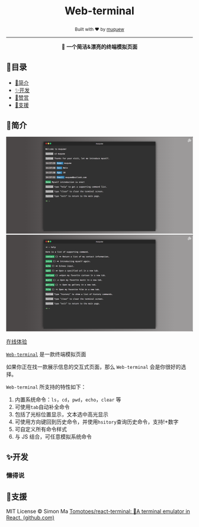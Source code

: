 <div align="center">
	<h1>Web-terminal</h1>
	<sub>Built with ❤︎ by <a href="http://www.muquew.com">muquew</a>
</div>
<hr/>
<p align="center">🚀 <strong>一个简洁&漂亮的终端模拟页面</strong></p>


## 👀目录

- [🎉简介](https://github.com/muquew/web-terminal/blob/master/README.zh_CN.md#简介)
- [✨开发](https://github.com/muquew/web-terminal/blob/master/README.zh_CN.md#开发)
- [💚赞赏](https://github.com/muquew/web-terminal/blob/master/README.zh_CN.md#赞赏)
- [📃支援](https://github.com/muquew/web-terminal/blob/master/README.zh_CN.md#支援)




## 🎉简介

![terminal-intro](./docs/terminal.png)![terminal-intro](./docs/help.png)

[在线体验](http://www.muquew.com/about)

[`Web-terminal`](http://www.muquew.com/about) 是一款终端模拟页面

如果你正在找一款展示信息的交互式页面，那么 `Web-terminal` 会是你很好的选择。

`Web-terminal` 所支持的特性如下：

1. 内置系统命令：`ls`，`cd`，`pwd`，`echo`，`clear` 等
2. 可使用`tab`自动补全命令
3. 包括了光标位置显示，文本选中高光显示
4. 可使用方向键回到历史命令，并使用`hsitory`查询历史命令，支持!+数字
5. 可自定义所有命令样式
6. 与 JS 结合，可任意模拟系统命令



## ✨开发

### 懒得说


## 📃支援

MIT License © Simon Ma	[Tomotoes/react-terminal: 🍳A terminal emulator in React. (github.com)](https://github.com/Tomotoes/react-terminal)

